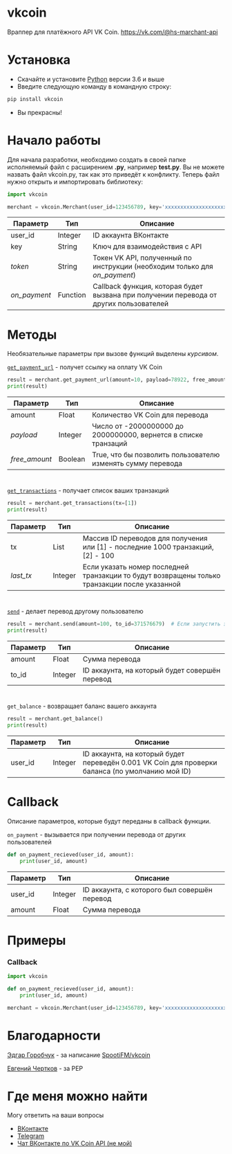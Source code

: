 # vkcoin
Враппер для платёжного API VK Coin. https://vk.com/@hs-marchant-api
# Установка
* Скачайте и установите [Python](https://www.python.org/downloads/) версии 3.6 и выше
* Введите следующую команду в командную строку:
```bash
pip install vkcoin
```
* Вы прекрасны!
# Начало работы
Для начала разработки, необходимо создать в своей папке исполняемый файл с расширением **.py**, например **test.py**. Вы не можете назвать файл vkcoin.py, так как это приведёт к конфликту. Теперь файл нужно открыть и импортировать библиотеку:
```python
import vkcoin

merchant = vkcoin.Merchant(user_id=123456789, key='xxxxxxxxxxxxxxxxxxxxxxxxxxxxxxxxxxxxxxxxxxxxxxxxxx')
```
|Параметр|Тип|Описание|
|-|-|-|
|user_id|Integer|ID аккаунта ВКонтакте|
|key|String|Ключ для взаимодействия с API|
|_token_|String|Токен VK API, полученный по инструкции (необходим только для _on_payment_)|
|_on_payment_|Function|Callback функция, которая будет вызвана при получении перевода от других пользователей|
# Методы
Необязательные параметры при вызове функций выделены _курсивом_.

[`get_payment_url`](https://vk.com/@hs-marchant-api?anchor=ssylka-na-oplatu) - получет ссылку на оплату VK Coin
```python
result = merchant.get_payment_url(amount=10, payload=78922, free_amount=False)
print(result)
```
|Параметр|Тип|Описание|
|-|-|-|
|amount|Float|Количество VK Coin для перевода|
|_payload_|Integer|Число от -2000000000 до 2000000000, вернется в списке транзаций|
|_free_amount_|Boolean|True, что бы позволить пользователю изменять сумму перевода|
#
[`get_transactions`](https://vk.com/@hs-marchant-api?anchor=poluchenie-spiska-tranzaktsy) - получает список ваших транзакций
```python
result = merchant.get_transactions(tx=[1])
print(result)
```
|Параметр|Тип|Описание|
|-|-|-|
|tx|List|Массив ID переводов для получения или [1] - последние 1000 транзакций, [2] - 100|
|_last_tx_|Integer|Если указать номер последней транзакции то будут возвращены только транзакции после указанной|
#
[`send`](https://vk.com/@hs-marchant-api?anchor=perevod) - делает перевод другому пользователю
```python
result = merchant.send(amount=100, to_id=371576679)  # Если запустить этот код, вы переведёте мне 100 VK Coin :)
print(result)
```
|Параметр|Тип|Описание|
|-|-|-|
|amount|Float|Сумма перевода|
|to_id|Integer|ID аккаунта, на который будет совершён перевод|
#
`get_balance` - возвращает баланс вашего аккаунта
```python
result = merchant.get_balance()
print(result)
```
|Параметр|Тип|Описание|
|-|-|-|
|user_id|Integer|ID аккаунта, на который будет переведён 0.001 VK Coin для проверки баланса (по умолчанию мой ID)|
# Callback
Описание параметров, которые будут переданы в callback функции.

`on_payment` - вызывается при получении перевода от других пользователей
```python
def on_payment_recieved(user_id, amount):
    print(user_id, amount)
```
|Параметр|Тип|Описание|
|-|-|-|
|user_id|Integer|ID аккаунта, с которого был совершён перевод|
|amount|Float|Сумма перевода|
# Примеры
### Callback
```python
import vkcoin

def on_payment_recieved(user_id, amount):
    print(user_id, amount)

merchant = vkcoin.Merchant(user_id=123456789, key='xxxxxxxxxxxxxxxxxxxxxxxxxxxxxxxxxxxxxxxxxxxxxxxxxx', on_payment=on_payment_recieved)
```
# Благодарности
[Эдгар Горобчук](https://vk.com/edgar_gorobchuk) - за написание [SpootiFM/vkcoin](https://github.com/SpootiFM/vkcoin)

[Eвгений Чертков](https://vk.com/dgs00) - за PEP
# Где меня можно найти
Могу ответить на ваши вопросы
* [ВКонтакте](https://vk.com/crinny)
* [Telegram](https://t.me/truecrinny)
* [Чат ВКонтакте по VK Coin API (не мой)](https://vk.me/join/AJQ1d5eSUQ81wnwgfHSRktCi)